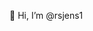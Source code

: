 👋 Hi, I’m @rsjens1


<!---
rsjens1/rsjens1 is a ✨ special ✨ repository because its `README.md` (this file) appears on your GitHub profile.
You can click the Preview link to take a look at your changes.
--->
